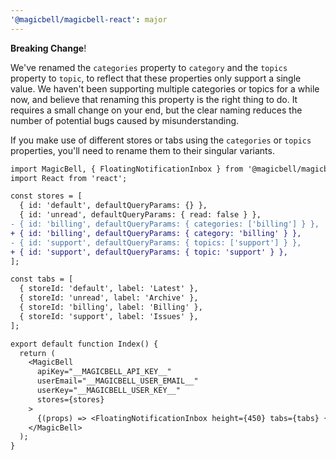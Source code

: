 ```yaml
---
'@magicbell/magicbell-react': major
---
```


**Breaking Change**!

We've renamed the `categories` property to `category` and the `topics` property to `topic`, to reflect that these properties only support a single value. We haven't been supporting multiple categories or topics for a while now, and believe that renaming this property is the right thing to do. It requires a small change on your end, but the clear naming reduces the number of potential bugs caused by misunderstanding.

If you make use of different stores or tabs using the `categories` or `topics` properties, you'll need to rename them to their singular variants.

```diff
import MagicBell, { FloatingNotificationInbox } from '@magicbell/magicbell-react';
import React from 'react';

const stores = [
  { id: 'default', defaultQueryParams: {} },
  { id: 'unread', defaultQueryParams: { read: false } },
- { id: 'billing', defaultQueryParams: { categories: ['billing'] } },
+ { id: 'billing', defaultQueryParams: { category: 'billing' } },
- { id: 'support', defaultQueryParams: { topics: ['support'] } },
+ { id: 'support', defaultQueryParams: { topic: 'support' } },
];

const tabs = [
  { storeId: 'default', label: 'Latest' },
  { storeId: 'unread', label: 'Archive' },
  { storeId: 'billing', label: 'Billing' },
  { storeId: 'support', label: 'Issues' },
];

export default function Index() {
  return (
    <MagicBell
      apiKey="__MAGICBELL_API_KEY__"
      userEmail="__MAGICBELL_USER_EMAIL__"
      userKey="__MAGICBELL_USER_KEY__"
      stores={stores}
    >
      {(props) => <FloatingNotificationInbox height={450} tabs={tabs} {...props} />}
    </MagicBell>
  );
}
```
